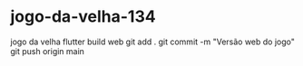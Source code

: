 # jogo-da-velha-134
jogo da velha 
flutter build web
git add .
git commit -m "Versão web do jogo"
git push origin main
